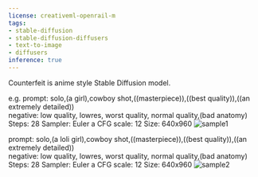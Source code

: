 ```yaml
---
license: creativeml-openrail-m
tags:
- stable-diffusion
- stable-diffusion-diffusers
- text-to-image
- diffusers
inference: true
---
```


Counterfeit is anime style Stable Diffusion model.

 e.g.
prompt: solo,(a girl),cowboy shot,((masterpiece)),((best quality)),((an extremely detailed))  
negative: low quality, lowres, worst quality, normal quality,(bad anatomy)  
Steps: 28 Sampler: Euler a CFG scale: 12 Size: 640x960
![sample1](https://huggingface.co/gsdf/counterfeit-v1.0/resolve/main/sumple01.png)

prompt: solo,(a loli girl),cowboy shot,((masterpiece)),((best quality)),((an extremely detailed))  
negative: low quality, lowres, worst quality, normal quality,(bad anatomy)  
Steps: 28 Sampler: Euler a CFG scale: 12 Size: 640x960
![sample2](https://huggingface.co/gsdf/counterfeit-v1.0/resolve/main/sumple02.png)